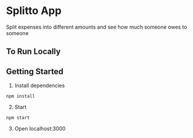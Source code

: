 # Splitto App
Split expenses into different amounts and see how much someone owes to someone

To Run Locally
--------------------

## Getting Started
1. Install dependencies
```
npm install
```
2. Start
```
npm start
```
3. Open localhost:3000